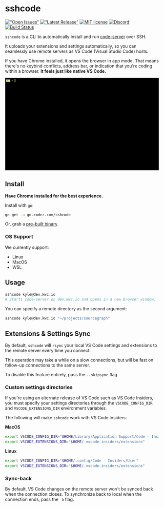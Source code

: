 # sshcode

[!["Open Issues"](https://img.shields.io/github/issues-raw/cdr/sshcode.svg)](https://github.com/cdr/sshcode/issues)
[!["Latest Release"](https://img.shields.io/github/release/cdr/sshcode.svg)](https://github.com/cdr/sshcode/releases/latest)
[![MIT license](https://img.shields.io/badge/license-MIT-green.svg)](https://github.com/cdr/sshcode/blob/master/LICENSE)
[![Discord](https://img.shields.io/discord/463752820026376202.svg?label=&logo=discord&logoColor=ffffff&color=7389D8&labelColor=6A7EC2)](https://discord.gg/zxSwN8Z)
[![Build Status](https://travis-ci.org/cdr/sshcode.svg?branch=master)](https://travis-ci.org/cdr/sshcode)

`sshcode` is a CLI to automatically install and run [code-server](https://github.com/cdr/code-server) over SSH.

It uploads your extensions and settings automatically, so you can seamlessly use
remote servers as VS Code (Visual Studio Code) hosts.

If you have Chrome installed, it opens the browser in app mode. That means
there's no keybind conflicts, address bar, or indication that you're coding within a browser.
**It feels just like native VS Code.**

![Demo](/demo.gif)

## Install

**Have Chrome installed for the best experience.**

Install with `go`:

```bash
go get -u go.coder.com/sshcode
```

Or, grab a [pre-built binary](https://github.com/cdr/sshcode/releases).

### OS Support

We currently support:
- Linux
- MacOS
- WSL

## Usage

```bash
sshcode kyle@dev.kwc.io
# Starts code-server on dev.kwc.io and opens in a new browser window.
```

You can specify a remote directory as the second argument:

```bash
sshcode kyle@dev.kwc.io "~/projects/sourcegraph"
```

## Extensions & Settings Sync

By default, `sshcode` will `rsync` your local VS Code settings and extensions
to the remote server every time you connect.

This operation may take a while on a slow connections, but will be fast
on follow-up connections to the same server.

To disable this feature entirely, pass the `--skipsync` flag.

### Custom settings directories

If you're using an alternate release of VS Code such as VS Code Insiders, you
must specify your settings directories through the `VSCODE_CONFIG_DIR` and
`VSCODE_EXTENSIONS_DIR` environment variables.

The following will make `sshcode` work with VS Code Insiders:

**MacOS**

```bash
export VSCODE_CONFIG_DIR="$HOME/Library/Application Support/Code - Insiders/User"
export VSCODE_EXTENSIONS_DIR="$HOME/.vscode-insiders/extensions"
```

**Linux**

```bash
export VSCODE_CONFIG_DIR="$HOME/.config/Code - Insiders/User"
export VSCODE_EXTENSIONS_DIR="$HOME/.vscode-insiders/extensions"
```

### Sync-back

By default, VS Code changes on the remote server won't be synced back
when the connection closes. To synchronize back to local when the connection ends,
pass the `-b` flag.
